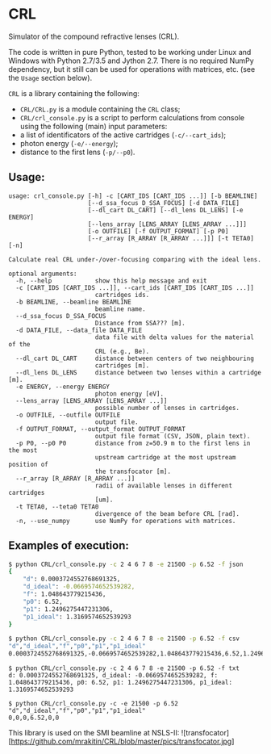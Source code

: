 # CRL
Simulator of the compound refractive lenses (CRL).

The code is written in pure Python, tested to be working under Linux and Windows with Python 2.7/3.5 and Jython 2.7. There is no required NumPy dependency, but it still can be used for operations with matrices, etc. (see the `Usage` section below).

`CRL` is a library containing the following:
- `CRL/CRL.py` is a module containing the `CRL` class;
- `CRL/crl_console.py` is a script to perform calculations from console using the following (main) input parameters:
 - a list of identificators of the active cartridges (`-c/--cart_ids`);
 - photon energy (`-e/--energy`);
 - distance to the first lens (`-p/--p0`).

Usage:
-
```
usage: crl_console.py [-h] -c [CART_IDS [CART_IDS ...]] [-b BEAMLINE]
                      [--d_ssa_focus D_SSA_FOCUS] [-d DATA_FILE]
                      [--dl_cart DL_CART] [--dl_lens DL_LENS] [-e ENERGY]
                      [--lens_array [LENS_ARRAY [LENS_ARRAY ...]]]
                      [-o OUTFILE] [-f OUTPUT_FORMAT] [-p P0]
                      [--r_array [R_ARRAY [R_ARRAY ...]]] [-t TETA0] [-n]

Calculate real CRL under-/over-focusing comparing with the ideal lens.

optional arguments:
  -h, --help            show this help message and exit
  -c [CART_IDS [CART_IDS ...]], --cart_ids [CART_IDS [CART_IDS ...]]
                        cartridges ids.
  -b BEAMLINE, --beamline BEAMLINE
                        beamline name.
  --d_ssa_focus D_SSA_FOCUS
                        Distance from SSA??? [m].
  -d DATA_FILE, --data_file DATA_FILE
                        data file with delta values for the material of the
                        CRL (e.g., Be).
  --dl_cart DL_CART     distance between centers of two neighbouring
                        cartridges [m].
  --dl_lens DL_LENS     distance between two lenses within a cartridge [m].
  -e ENERGY, --energy ENERGY
                        photon energy [eV].
  --lens_array [LENS_ARRAY [LENS_ARRAY ...]]
                        possible number of lenses in cartridges.
  -o OUTFILE, --outfile OUTFILE
                        output file.
  -f OUTPUT_FORMAT, --output_format OUTPUT_FORMAT
                        output file format (CSV, JSON, plain text).
  -p P0, --p0 P0        distance from z=50.9 m to the first lens in the most
                        upstream cartridge at the most upstream position of
                        the transfocator [m].
  --r_array [R_ARRAY [R_ARRAY ...]]
                        radii of available lenses in different cartridges
                        [um].
  -t TETA0, --teta0 TETA0
                        divergence of the beam before CRL [rad].
  -n, --use_numpy       use NumPy for operations with matrices.
```

Examples of execution:
-
```bash
$ python CRL/crl_console.py -c 2 4 6 7 8 -e 21500 -p 6.52 -f json
{
    "d": 0.0003724552768691325,
    "d_ideal": -0.0669574652539282,
    "f": 1.048643779215436,
    "p0": 6.52,
    "p1": 1.2496275447231306,
    "p1_ideal": 1.3169574652539293
}
```

```bash
$ python CRL/crl_console.py -c 2 4 6 7 8 -e 21500 -p 6.52 -f csv
"d","d_ideal","f","p0","p1","p1_ideal"
0.0003724552768691325,-0.0669574652539282,1.048643779215436,6.52,1.2496275447231306,1.3169574652539293
```

```
$ python CRL/crl_console.py -c 2 4 6 7 8 -e 21500 -p 6.52 -f txt
d: 0.0003724552768691325, d_ideal: -0.0669574652539282, f: 1.048643779215436, p0: 6.52, p1: 1.2496275447231306, p1_ideal: 1.3169574652539293
```

```
$ python CRL/crl_console.py -c -e 21500 -p 6.52
"d","d_ideal","f","p0","p1","p1_ideal"
0,0,0,6.52,0,0
```


This library is used on the SMI beamline at NSLS-II:
![transfocator][https://github.com/mrakitin/CRL/blob/master/pics/transfocator.jpg]
